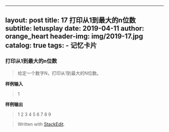 
---
layout:     post
title:      17 打印从1到最大的n位数
subtitle:   letusplay
date:       2019-04-11
author:     orange_heart
header-img: img/2019-17.jpg
catalog: true
tags:
    - 记忆卡片
---

### 打印从1到最大的n位数

> 给定一个数字N，打印从1到最大的N位数。

**样例输入**

> 1

**样例输出**

> 1 2 3 4 5 6 7 8 9


> Written with [StackEdit](https://stackedit.io/).
<!--stackedit_data:
eyJoaXN0b3J5IjpbLTc3ODkzNTQyMywxMTM1MDIxNzU4XX0=
-->